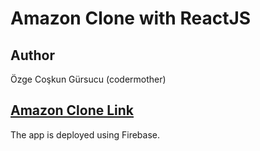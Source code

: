 # Amazon Clone with ReactJS

## Author

Özge Coşkun Gürsucu (codermother)

## [Amazon Clone Link](https://amaznclone-v1.web.app/)

The app is deployed using Firebase.
